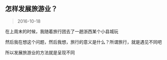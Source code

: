 ## 怎样发展旅游业？
> 2016-10-18

在上周末的时候，我随着旅行团去了一趟浙西某个小县城玩

然后我在想这个问题，然后我想，旅行的意义是什么？所谓旅行，就是遇见不同吧

所以发展旅游业的方法就是呈现不同